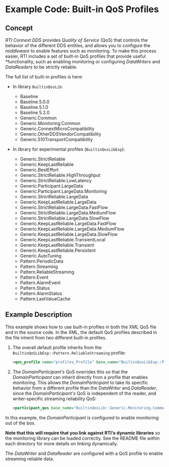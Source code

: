 # Example Code: Built-in QoS Profiles

## Concept

*RTI Connext DDS* provides *Quality of Service* (QoS) that controls the
behavior of the different DDS entities, and allows you to configure the
*middleware* to enable features such as monitoring. To make this process
easier, RTI includes a set of built-in QoS profiles that provide useful
*functionality, such as enabling monitoring or configuring *DataWriters* and
*DataReaders* to be strictly reliable.

The full list of built-in profiles is here:

-   In library `BuiltinQosLib`:

    - Baseline
    - Baseline.5.0.0
    - Baseline.5.1.0
    - Baseline 5.2.0
    - Generic.Common
    - Generic.Monitoring.Common
    - Generic.ConnextMicroCompatibility
    - Generic.OtherDDSVendorCompatibility
    - Generic.510TransportCompatibility

-   In library for experimental profiles (`BuiltinQosLibExp`):

    - Generic.StrictReliable
    - Generic.KeepLastReliable
    - Generic.BestEffort
    - Generic.StrictReliable.HighThroughput
    - Generic.StrictReliable.LowLatency
    - Generic.Participant.LargeData
    - Generic.Participant.LargeData.Monitoring
    - Generic.StrictReliable.LargeData
    - Generic.KeepLastReliable.LargeData
    - Generic.StrictReliable.LargeData.FastFlow
    - Generic.StrictReliable.LargeData.MediumFlow
    - Generic.StrictReliable.LargeData.SlowFlow
    - Generic.KeepLastReliable.LargeData.FastFlow
    - Generic.KeepLastReliable.LargeData.MediumFlow
    - Generic.KeepLastReliable.LargeData.SlowFlow
    - Generic.KeepLastReliable.TransientLocal
    - Generic.KeepLastReliable.Transient
    - Generic.KeepLastReliable.Persistent
    - Generic.AutoTuning
    - Pattern.PeriodicData
    - Pattern.Streaming
    - Pattern.ReliableStreaming
    - Pattern.Event
    - Pattern.AlarmEvent
    - Pattern.Status
    - Pattern.AlarmStatus
    - Pattern.LastValueCache

## Example Description

This example shows how to use built-in profiles in both the XML QoS file and
in the source code. In the XML, the default QoS profiles described in the
file inherit from two different built-in profiles.

1.  The overall default profile inherits from the
    `BuiltinQoSLibExp::Pattern.ReliableStreaming` profile:

    ```xml
    <qos_profile name="profiles_Profile" base_name="BuiltinQosLibExp::Pattern.ReliableStreaming" is_default_qos="true">
    ```

2.  The *DomainParticipant's* QoS overrides this so that the *DomainParticipant*
    can inherit directly from a profile that enables monitoring. This allows the
    *DomainParticipant* to take its specific behavior from a different profile
    than the *DataWriter* and *DataReader*, since the *DomainParticipant's* QoS
    is independent of the reader, and writer-specific streaming reliability QoS:

    ```xml
    <participant_qos base_name="BuiltinQosLib::Generic.Monitoring.Common">
    ```

In this example, the *DomainParticipant* is configured to enable monitoring out
of the box.

**Note that this will require that you link against RTI's dynamic libraries**
so the monitoring library can be loaded correctly. See the README file within
each directory for more details on linking dynamically.

The *DataWriter* and *DataReader* are configured with a QoS profile to enable
streaming reliable data.
